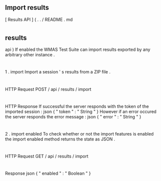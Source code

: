 #
Import
results
-
[
Results
API
]
(
.
.
/
README
.
md
#
results
-
api
)
If
enabled
the
WMAS
Test
Suite
can
import
results
exported
by
any
arbitrary
other
instance
.
#
#
1
.
import
Import
a
session
'
s
results
from
a
ZIP
file
.
#
#
#
HTTP
Request
POST
/
api
/
results
/
import
#
#
#
HTTP
Response
If
successful
the
server
responds
with
the
token
of
the
imported
session
:
json
{
"
token
"
:
"
String
"
}
However
if
an
error
occured
the
server
responds
the
error
message
:
json
{
"
error
"
:
"
String
"
}
#
#
2
.
import
enabled
To
check
whether
or
not
the
import
features
is
enabled
the
import
enabled
method
returns
the
state
as
JSON
.
#
#
#
HTTP
Request
GET
/
api
/
results
/
import
#
#
#
Response
json
{
"
enabled
"
:
"
Boolean
"
}
